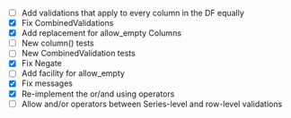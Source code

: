 * [ ] Add validations that apply to every column in the DF equally
* [x] Fix CombinedValidations
* [x] Add replacement for allow_empty Columns 
* [ ] New column() tests
* [ ] New CombinedValidation tests
* [x] Fix Negate
* [ ] Add facility for allow_empty
* [x] Fix messages
* [x] Re-implement the or/and using operators
* [ ] Allow and/or operators between Series-level and row-level validations
